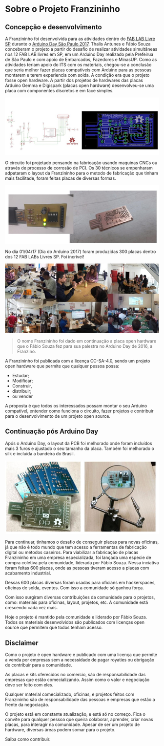 # Sobre o Projeto Franzininho

## Concepção e desenvolvimento


A Franzininho foi desenvolvida para as atividades dentro do [FAB LAB Livre SP](http://www.fablablivresp.art.br/arduinoday) durante o [Arduino Day São Paulo 2017](http://arduinosaopaulo.cc/). Thalis Antunes e Fábio Souza conceberam o projeto a partir do desafio de realizar atividades simultâneas nos 12 FAB LAB livres em SP, em um Arduino Day realizado pela Prefeirua de São Paulo e com apoio de Embarcados, Fazedores e MinasUP.  Como as atividades teriam apoio do ITS com os materiais, chegou-se a conclusão que seria melhor fazer placas compatíveis com Arduino para as pessoas montarem e terem experiencia com solda. A condição era que o projeto fosse open hardware. A partir dos projetos de hardwares das placas Arduino Gemma e Digispark (placas open hardware) desenvolveu-se uma placa com componentes discretos e em face simples. 

![versão incial da Franzininho](https://github.com/Franzininho/franzininho-docs/blob/master/1-Projeto-Franzininho/01-franzininho.jpg?raw=true)

O circuito foi projetado pensando na fabricação usando maquinas CNCs ou através de processo de corrosão de PCI. Os 30 técnicos se empenharam adpataram o layout da Franzininho para o metodo de fabricação que tinham mais facilitade, foram feitas placas de diversas formas.

![teste da placa antes do Arduino Day](https://github.com/Franzininho/franzininho-docs/blob/master/1-Projeto-Franzininho/02-franzininho.jpg?raw=true)


 No dia 01/04/17 (Dia do Arduino 2017) foram produzidas 300 placas dentro dos 12 FAB LABs Livres SP. Foi incrível!

![Atividades durante o Arduino Day](https://github.com/Franzininho/franzininho-docs/blob/master/1-Projeto-Franzininho/03-franzininho.jpg?raw=true)


> O nome Franzininho foi dado em continuação a placa open hardware que o Fábio Souza fez para sua palestra no Arduino Day de 2016, a Franzino.

A Franzininho foi publicada com a licença CC-SA-4.0, sendo um projeto open hardware  que permite que qualquer pessoa possa:

-   Estudar;
-   Modificar;    
-   Construir,    
-   distribuir;    
-   ou vender

A proposta é que todos os interessados possam montar o seu Arduino compatível, entender como funciona o circuito, fazer projetos e contribuir para o desenvolvimento de um projeto open source.


## Continuação pós Arduino Day


Após o Arduino Day, o layout da PCB foi melhorado onde foram incluídos mais 3 furos e ajustado o seu tamanho da placa. Também foi melhorado o silk e incluída a bandeira do Brasil.

![novo layout](https://github.com/Franzininho/franzininho-docs/blob/master/1-Projeto-Franzininho/04-franzininho.jpg?raw=true)

Para continuar, tínhamos o desafio de conseguir placas para novas oficinas, já que não é todo mundo que tem acesso a ferramentas de fabricação digital ou métodos caseiros. Para viabilizar a fabricação de placas Franzininho em uma empresa especializada, foi lançada uma especie de compra coletiva pela comunidade, liderada por Fábio Souza. Nessa inciativa foram feitas 600 placas, onde as pessoas tiveram acesso a placas com acabamento industrial. 

Dessas 600 placas diversas foram usadas para oficians em hackerspaces, oficinas de solda, eventos. Com isso a comunidade só ganhou força.

Com isso surgiram diversas contribuições da comunidade para o projetos, como: materiais para oficinas, layout, projetos, etc. A comunidade está crescendo cada vez mais.

Hoje o projeto é mantido pela comunidade e liderado por Fábio Souza. Todos os materiais desenvolvidos são publicados com licenças open source que permitem que todos tenham acesso.


## Disclaimer

Como o projeto é open hardware e publicado com uma licença que permite a venda por empresas sem a necessidade de pagar royaties ou obrigação de contribuir para a comunidade.

As placas e kits oferecidos no comercio, são de responsabilidade das empresas que estão comecializando. Assim como o valor e negociação deve ser feito com eles.

Qualquer material comecializado, oficinas, e projetos feitos com Franzininho são de responsabilidade das pessoas e empresas que estão a frente da negociação.

O projeto está em constante atualização, e está só no começo. Fica o convite para qualquer pessoa que queira colaborar, aprender, criar novas placas, para interagir na comunidade. Apesar de ser um projeto de hardware, diversas áreas podem somar para o projeto.


Saiba como contribuir.
